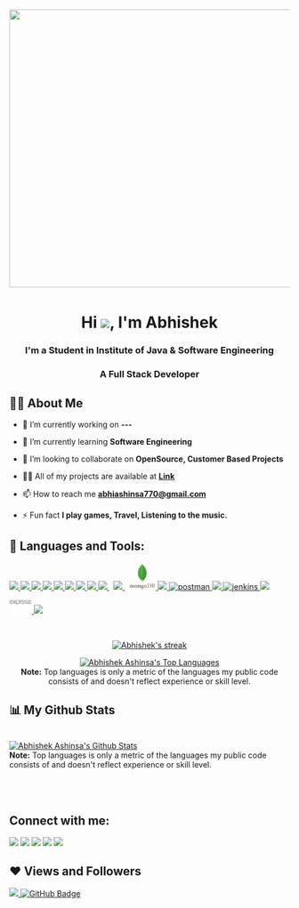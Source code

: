 
<h1 align="center"><img src="https://user-images.githubusercontent.com/101162407/177204366-5e29b687-1105-428a-8beb-9560c2a0c58f.gif" width="800px" height="500px"></h1>
<h1 align="center">Hi <img src="https://raw.githubusercontent.com/MartinHeinz/MartinHeinz/master/wave.gif" width="30px">, I'm Abhishek</h1>
<h3 align="center">I'm a Student in Institute of Java & Software Engineering</h3>
<h3 align="center">A Full Stack Developer</h3>


## 🙋‍♂️ About Me

- 🔭 I’m currently working on **---**

- 🌱 I’m currently learning **Software Engineering**

- 👯 I’m looking to collaborate on **OpenSource, Customer Based Projects**

- 👨‍💻 All of my projects are available at **[Link](https://github.com/AbhiWPA?tab=repositories)**

- 📫 How to reach me **abhiashinsa770@gmail.com**

- ⚡ Fun fact **I play games, Travel, Listening to the music.**

## 🚀 Languages and Tools:

<p align="left"> 
    <a href="https://www.java.com" target="_blank"> <img src="https://img.icons8.com/color/48/000000/java-coffee-cup-logo.png"/> </a>
    <a href="https://reactjs.org/" target="_blank"> <img src="https://img.icons8.com/color/48/000000/react-native.png"/> </a>
    <a href="https://spring.io/projects/spring-boot" target="_blank"> <img src="https://img.icons8.com/color/48/000000/spring-logo.png"/> </a> 
    <a href="https://developer.mozilla.org/en-US/docs/Web/JavaScript" target="_blank"> <img src="https://img.icons8.com/color/48/000000/javascript.png"/> </a> 
    <a href="https://www.w3.org/html/" target="_blank"> <img src="https://img.icons8.com/color/48/000000/html-5.png"/> </a> 
    <a href="https://www.w3schools.com/css/" target="_blank"> <img src="https://img.icons8.com/color/48/000000/css3.png"/> </a> 
    <a href="https://getbootstrap.com" target="_blank"> <img src="https://img.icons8.com/color/48/000000/bootstrap.png"/> </a> 
    <a href="https://www.python.org" target="_blank"> <img src="https://img.icons8.com/color/48/000000/python.png"/> </a> 
    <a style="padding-right:8px;" href="https://nodejs.org" target="_blank"> <img src="https://img.icons8.com/color/48/000000/nodejs.png"/> </a> 
    <a style="padding-right:8px;" href="https://www.mysql.com/" target="_blank"> <img src="https://img.icons8.com/fluent/50/000000/mysql-logo.png"/> </a>
    <a href="https://www.mongodb.com/" target="_blank"> <img src="https://raw.githubusercontent.com/devicons/devicon/master/icons/mongodb/mongodb-original-wordmark.svg" alt="mongodb" width="48" height="48"/> </a> 
    <a href="https://firebase.google.com/" target="_blank"> <img src="https://img.icons8.com/color/48/000000/firebase.png"/> </a> 
    <a href="https://postman.com" target="_blank"> <img src="https://www.vectorlogo.zone/logos/getpostman/getpostman-icon.svg" alt="postman" width="45" height="45"/> </a>   
    <a href="https://git-scm.com/" target="_blank"> <img src="https://img.icons8.com/color/48/000000/git.png"/> </a> 
    <a href="https://www.jenkins.io" target="_blank"> <img src="https://www.vectorlogo.zone/logos/jenkins/jenkins-icon.svg" alt="jenkins" width="48" height="48"/> </a> 
    <a href="https://redux.js.org" target="_blank"> <img src="https://img.icons8.com/color/48/000000/redux.png"/> </a>
    <a href="https://expressjs.com" target="_blank"> <img src="https://raw.githubusercontent.com/devicons/devicon/master/icons/express/express-original-wordmark.svg" alt="express" width="40" height="40"/> </a>
    <a href="https://www.jetbrains.com/idea/"> <img src="https://user-images.githubusercontent.com/101162407/177200877-e96331f9-9daa-4468-b1c9-f4908b27f452.png"/> </a>
</p>

<!-- [![React Badge](https://img.shields.io/badge/-React-61DBFB?style=for-the-badge&labelColor=black&logo=react&logoColor=61DBFB)](#)  [![Javascript Badge](https://img.shields.io/badge/-Javascript-F0DB4F?style=for-the-badge&labelColor=black&logo=javascript&logoColor=F0DB4F)](#) [![Typescript Badge](https://img.shields.io/badge/-Typescript-007acc?style=for-the-badge&labelColor=black&logo=typescript&logoColor=007acc)](#) [![Nodejs Badge](https://img.shields.io/badge/-Nodejs-3C873A?style=for-the-badge&labelColor=black&logo=node.js&logoColor=3C873A)](#) [![GraphQL Badge](https://img.shields.io/badge/-GraphQl-e535ab?style=for-the-badge&labelColor=black&logo=node.js&logoColor=e535ab)](#) -->
<br/>

<p align="center">
    <a href="https://github.com/AbhiWPA/github-readme-streak-stats">
        <img title="🔥 Get streak stats for your profile at git.io/streak-stats" alt="Abhishek's streak" src="https://github-readme-streak-stats.herokuapp.com/?user=AbhiWPA&theme=black-ice&hide_border=true&stroke=0000&background=060A0CD0"/>
    </a>
</p>

<p align="center">
<a href="https://github.com/AbhiWPA/github-readme-stats"><img alt="Abhishek Ashinsa's Top Languages" src="https://github-readme-stats.vercel.app/api/top-langs/?username=AbhiWPA&langs_count=8&count_private=true&layout=compact&theme=react&hide_border=true" /></a>
  <br/>
  <b>Note:</b> Top languages is only a metric of the languages my public code consists of and doesn't reflect experience or skill level.
</p>

## 📊 My Github Stats

  <br/>
    <a href="https://github.com/AbhiWPA/github-readme-stats"><img alt="Abhishek Ashinsa's Github Stats" src="https://github-readme-stats.vercel.app/api?username=AbhiWPA&show_icons=true&count_private=true&theme=react&hide_border=true&bg_color=0D1117" /></a>
  <br/>
  <b>Note:</b> Top languages is only a metric of the languages my public code consists of and doesn't reflect experience or skill level.


<br/>
<br/>
<!--
<a href="https://github.com/SubhamRaoniar28/github-readme-activity-graph"><img alt="Subham Raoniar's Activity Graph" src="https://activity-graph.herokuapp.com/graph?username=SubhamRaoniar28&bg_color=0D1117&color=5BCDEC&line=5BCDEC&point=FFFFFF&hide_border=true" /></a>-->

<br/>
<br/>

## Connect with me:
<p align="left">

<a href = "https://www.linkedin.com/in/abhishek-ashinsa-4951201b9/"><img src="https://img.icons8.com/fluent/48/000000/linkedin.png"/></a>
<a href = "https://www.facebook.com/abhishek.ashinsa.3"><img src="https://img.icons8.com/color/48/facebook.png"/></a>
<a href = "https://www.instagram.com/invites/contact/?i=n12dfgv4082b&utm_content=2gyxrnn"><img src="https://img.icons8.com/color/48/instagram-new--v1.png"/></a>
<a href = "https://www.hackerrank.com/abhiashinsa770?hr_r=1"><img src="https://img.icons8.com/external-tal-revivo-shadow-tal-revivo/48/external-hackerrank-is-a-technology-company-that-focuses-on-competitive-programming-logo-shadow-tal-revivo.png"/></a>
<a href = "https://app.slack.com/client/T03M6EB67PT/D03LKCWU5MM/rimeto_profile/U03M2D2A420/"><img src="https://user-images.githubusercontent.com/101162407/177199259-d05ebd8c-35e6-4d22-b9f7-59b12b6c1f28.png"/></a>
</p>

## ❤ Views and Followers
<a href="https://github.com/AbhiWPA/github-profile-views-counter">
    <img src="https://komarev.com/ghpvc/?username=AbhiWPA">
</a>
<a href="https://github.com/AbhiWPA?tab=followers"><img src="https://img.shields.io/github/followers/AbhiWPA?label=Followers&style=social" alt="GitHub Badge"></a>

